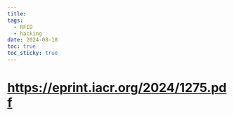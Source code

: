 ```yaml
---
title: 
tags:
  - RFID
  - hacking
date: 2024-08-18
toc: true
toc_sticky: true
---
```


# https://eprint.iacr.org/2024/1275.pdf